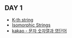 ## DAY 1

- [K-th string](https://swexpertacademy.com/main/code/problem/problemDetail.do?contestProbId=AV18KWf6ItECFAZN&categoryId=AV18KWf6ItECFAZN&categoryType=CODE&problemTitle=%EB%AC%B8%EC%9E%90%EC%97%B4&orderBy=FIRST_REG_DATETIME&selectCodeLang=ALL&select-1=&pageSize=10&pageIndex=2)
- [Isomorphic Strings](https://leetcode.com/problems/isomorphic-strings/)
- [kakao - 문자 숫자열과 영단어](https://programmers.co.kr/learn/courses/30/lessons/81301)
